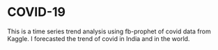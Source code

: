 # COVID-19

This is a time series trend analysis using fb-prophet of covid data from Kaggle. I forecasted the trend of covid in India and in the world.
